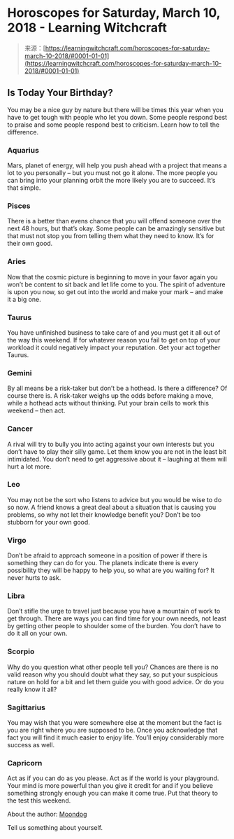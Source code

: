 <!--yml
category: 未分类
date: 2024-06-12 18:20:54
-->

# Horoscopes for Saturday, March 10, 2018 - Learning Witchcraft

> 来源：[https://learningwitchcraft.com/horoscopes-for-saturday-march-10-2018/#0001-01-01](https://learningwitchcraft.com/horoscopes-for-saturday-march-10-2018/#0001-01-01)

## Is Today Your Birthday?

You may be a nice guy by nature but there will be times this year when you have to get tough with people who let you down. Some people respond best to praise and some people respond best to criticism. Learn how to tell the difference.

### Aquarius

Mars, planet of energy, will help you push ahead with a project that means a lot to you personally – but you must not go it alone. The more people you can bring into your planning orbit the more likely you are to succeed. It’s that simple.

### Pisces

There is a better than evens chance that you will offend someone over the next 48 hours, but that’s okay. Some people can be amazingly sensitive but that must not stop you from telling them what they need to know. It’s for their own good.

### Aries

Now that the cosmic picture is beginning to move in your favor again you won’t be content to sit back and let life come to you. The spirit of adventure is upon you now, so get out into the world and make your mark – and make it a big one.

### Taurus

You have unfinished business to take care of and you must get it all out of the way this weekend. If for whatever reason you fail to get on top of your workload it could negatively impact your reputation. Get your act together Taurus.

### Gemini

By all means be a risk-taker but don’t be a hothead. Is there a difference? Of course there is. A risk-taker weighs up the odds before making a move, while a hothead acts without thinking. Put your brain cells to work this weekend – then act.

### Cancer

A rival will try to bully you into acting against your own interests but you don’t have to play their silly game. Let them know you are not in the least bit intimidated. You don’t need to get aggressive about it – laughing at them will hurt a lot more.

### Leo

You may not be the sort who listens to advice but you would be wise to do so now. A friend knows a great deal about a situation that is causing you problems, so why not let their knowledge benefit you? Don’t be too stubborn for your own good.

### Virgo

Don’t be afraid to approach someone in a position of power if there is something they can do for you. The planets indicate there is every possibility they will be happy to help you, so what are you waiting for? It never hurts to ask.

### Libra

Don’t stifle the urge to travel just because you have a mountain of work to get through. There are ways you can find time for your own needs, not least by getting other people to shoulder some of the burden. You don’t have to do it all on your own.

### Scorpio

Why do you question what other people tell you? Chances are there is no valid reason why you should doubt what they say, so put your suspicious nature on hold for a bit and let them guide you with good advice. Or do you really know it all?

### Sagittarius

You may wish that you were somewhere else at the moment but the fact is you are right where you are supposed to be. Once you acknowledge that fact you will find it much easier to enjoy life. You’ll enjoy considerably more success as well.

### Capricorn

Act as if you can do as you please. Act as if the world is your playground. Your mind is more powerful than you give it credit for and if you believe something strongly enough you can make it come true. Put that theory to the test this weekend.

About the author: [Moondog](https://learningwitchcraft.com/profile/?tthayer/)

Tell us something about yourself.